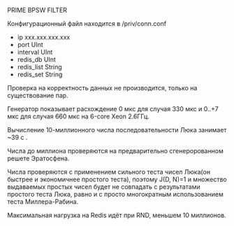 PRIME BPSW FILTER

Конфигурационный файл находится в /priv/conn.conf

- ip xxx.xxx.xxx.xxx
- port UInt
- interval UInt
- redis_db UInt
- redis_list String
- redis_set String

Проверка на корректность данных не производится, только на существование пар.

Генератор показывает расхождение 0 мкс для случая 330 мкс и 0..+7 мкс для случая 660 мкс на 6-core Xeon 2.6ГГц.

Вычисление 10-миллионного числа последовательности Люка занимает ~39 с . 

Числа до миллиона проверяются на предварительно сгенеророванном решете Эратосфена.

Числа проверяются с применением сильного теста чисел Люка(он быстрее и экономичнее простого теста), поэтому J(D, N)=1 и множество выдаваемых простых чисел будет не совпадать с результатами простого теста Люка, равно и с просто многократным использованием теста Миллера-Рабина.

Максимальная нагрузка на Redis идёт при RND, меньшем 10 миллионов.

